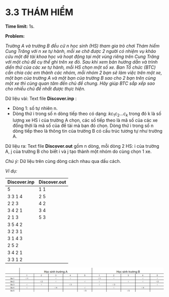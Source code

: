 # 3.3 THÁM HIỂM

**Time limit:** 1s.

**Problem:**

*Trường A và trường B đều cử n học sinh (HS) tham gia trò chơi Thám hiểm Cung Trăng với n xe tự hành, mỗi xe chở được 2 người có nhiệm vụ khảo cứu một đề tài khoa học và hoạt động tại một vùng riêng trên Cung Trăng với một chủ đề cụ thể ghi trên xe đó. Sau khi xem bản hướng dẫn và trình diển thử của các xe tự hành, mỗi HS chọn một số xe. Ban Tổ chức (BTC) cần chia các em thành các nhóm, mỗi nhóm 2 bạn sẽ làm việc trên một xe, một bạn của trường A và một bạn của trường B sao cho 2 bạn trên cùng một xe thì cùng quan tâm đến chủ đề chung. Hãy giúp BTC sắp xếp sao cho nhiều chủ đề nhất được thực hiện.*
 
 Dữ liệu vài: Text file **Discover.inp** :

 - Dòng 1: số tự nhiên n.
 - Dòng thứ i trong số n dòng tiếp theo có dạng: $k c_1 c_2...c_k$ trong đó k là số lượng xe HS i của trường A chọn, các số tiếp theo là mã số của các xe đồng thời là mã số của đề tài mà bạn đó chọn. Dòng thứ i trong số n dòng tiếp theo là thông tin của trường B có cấu trúc tương tự như trường A.

 Dữ liệu ra: Text file **Discover.out** gồm n dòng, mỗi dòng 2 HS: i của trường A, j của trường B cho biết i và j tạo thành một nhóm do cùng chọn 1 xe. 
 
 *Chú ý:* Dữ liệu trên cùng dòng cách nhau qua dấu cách.

 *Ví dụ:*

|Discover.inp|Discover.out|
|:----|:---|
|5|1 1|
|3 3 1 4|2 5
|2 2 3|4 2
|3 4 2 1| 3 4
|2 1 3|5 3
|3 5 4 2
|3 2 3 1
|3 1 4 3
|2 5 2
|3 4 2 1
|3 3 1 2

![Alt text](<Screenshot (1221).png>)
#